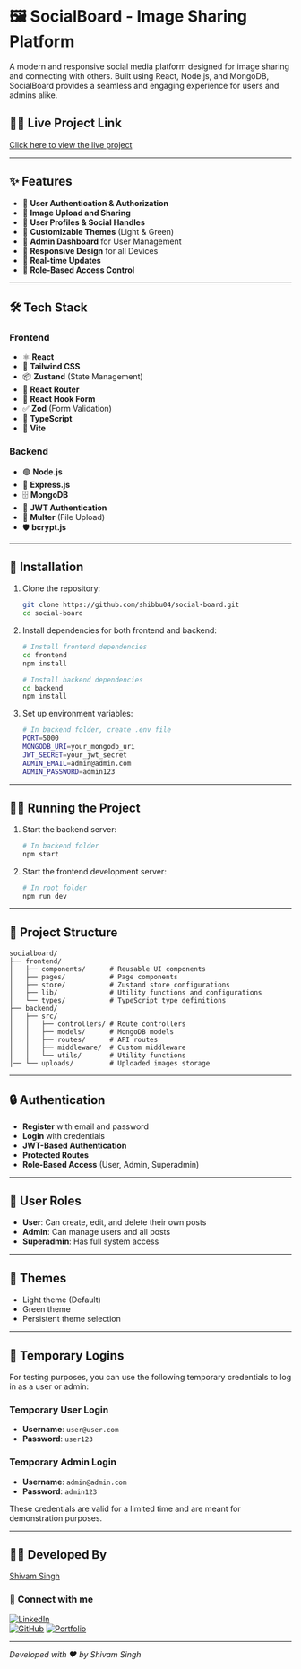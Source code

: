 # 🖼️ **SocialBoard - Image Sharing Platform**

A modern and responsive social media platform designed for image sharing and connecting with others. Built using React, Node.js, and MongoDB, SocialBoard provides a seamless and engaging experience for users and admins alike.

## 👨‍💻 **Live Project Link**

[Click here to view the live project](https://social-board-app.vercel.app/)

---

## ✨ **Features**

- 🔐 **User Authentication & Authorization**  
- 📸 **Image Upload and Sharing**
- 👥 **User Profiles & Social Handles**
- 🎨 **Customizable Themes** (Light & Green)
- 👑 **Admin Dashboard** for User Management
- 📱 **Responsive Design** for all Devices
- 🔄 **Real-time Updates**
- 🎯 **Role-Based Access Control**

---

## 🛠️ **Tech Stack**

### **Frontend**
- ⚛️ **React**
- 🎨 **Tailwind CSS**
- 📦 **Zustand** (State Management)
- 🔄 **React Router**
- 📝 **React Hook Form**
- ✅ **Zod** (Form Validation)
- 🎯 **TypeScript**
- 🚀 **Vite**

### **Backend**
- 🟢 **Node.js**
- 🚂 **Express.js**
- 🗄️ **MongoDB**
- 🔑 **JWT Authentication**
- 📁 **Multer** (File Upload)
- 🛡️ **bcrypt.js**

---

## 🚀 **Installation**

1. Clone the repository:
   ```bash
   git clone https://github.com/shibbu04/social-board.git
   cd social-board
   ```

2. Install dependencies for both frontend and backend:
   ```bash
   # Install frontend dependencies
   cd frontend
   npm install

   # Install backend dependencies
   cd backend
   npm install
   ```

3. Set up environment variables:
   ```bash
   # In backend folder, create .env file
   PORT=5000
   MONGODB_URI=your_mongodb_uri
   JWT_SECRET=your_jwt_secret
   ADMIN_EMAIL=admin@admin.com
   ADMIN_PASSWORD=admin123
   ```

---

## 🏃‍♂️ **Running the Project**

1. Start the backend server:
   ```bash
   # In backend folder
   npm start
   ```

2. Start the frontend development server:
   ```bash
   # In root folder
   npm run dev
   ```

---

## 📁 **Project Structure**

```
socialboard/
├── frontend/
│   ├── components/      # Reusable UI components
│   ├── pages/           # Page components
│   ├── store/           # Zustand store configurations
│   ├── lib/             # Utility functions and configurations
│   └── types/           # TypeScript type definitions
├── backend/
│   ├── src/
│   │   ├── controllers/ # Route controllers
│   │   ├── models/      # MongoDB models
│   │   ├── routes/      # API routes
│   │   ├── middleware/  # Custom middleware
│   │   └── utils/       # Utility functions
│── └── uploads/         # Uploaded images storage
```

---

## 🔒 **Authentication**

- **Register** with email and password
- **Login** with credentials
- **JWT-Based Authentication**
- **Protected Routes**
- **Role-Based Access** (User, Admin, Superadmin)

---

## 👥 **User Roles**

- **User**: Can create, edit, and delete their own posts
- **Admin**: Can manage users and all posts
- **Superadmin**: Has full system access

---

## 🎨 **Themes**

- Light theme (Default)
- Green theme
- Persistent theme selection

---

## 🔑 **Temporary Logins**

For testing purposes, you can use the following temporary credentials to log in as a user or admin:

### **Temporary User Login**
- **Username**: `user@user.com`
- **Password**: `user123`

### **Temporary Admin Login**
- **Username**: `admin@admin.com`
- **Password**: `admin123`

These credentials are valid for a limited time and are meant for demonstration purposes.

---

## 👨‍💻 **Developed By**

[Shivam Singh](https://github.com/shibbu04/)

### 🔗 **Connect with me**

[![LinkedIn](https://img.shields.io/badge/LinkedIn-%230077B5.svg?logo=linkedin&logoColor=white)](https://linkedin.com/in/shivamsingh57680/)  
[![GitHub](https://img.shields.io/badge/GitHub-%23121011.svg?logo=github&logoColor=white)](https://github.com/shibbu04/)
[![Portfolio](https://img.shields.io/badge/portfolio-%231DA1F2.svg?logo=Twitter&logoColor=white)](https://shivam04.tech/)  

---

*Developed with ❤️ by Shivam Singh*
